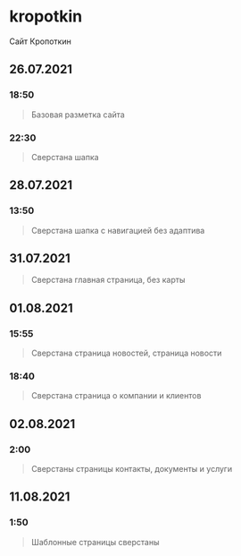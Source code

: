 # kropotkin
Сайт Кропоткин
## 26.07.2021
### 18:50
> Базовая разметка сайта
### 22:30
> Сверстана шапка
## 28.07.2021
### 13:50
> Сверстана шапка с навигацией без адаптива
## 31.07.2021
> Сверстана главная страница, без карты
## 01.08.2021
### 15:55
> Сверстана страница новостей, страница новости
### 18:40
> Сверстана страница о компании и клиентов
## 02.08.2021
### 2:00
> Сверстаны страницы контакты, документы и услуги
## 11.08.2021
### 1:50
> Шаблонные страницы сверстаны